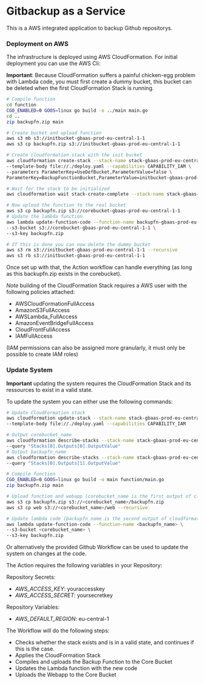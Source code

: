 # Gitbackup as a Service

This is a AWS integrated application to backup Github repositorys.



### Deployment on AWS

The infrastructure is deployed using AWS CloudFormation. For initial deployment you can use the AWS Cli:

**Important**: Because CloudFormation suffers a painful chicken-egg problem with Lambda code, you must first create a dummy bucket, this bucket can be deleted when the first CloudFormation Stack is running.

```bash
# Compile function
cd function
CGO_ENABLED=0 GOOS=linux go build -o ../main main.go
cd ..
zip backupfn.zip main

# Create bucket and upload function
aws s3 mb s3://initbucket-gbaas-prod-eu-central-1-1
aws s3 cp backupfn.zip s3://initbucket-gbaas-prod-eu-central-1-1

# Create cloudformation stack with the init bucket
aws cloudformation create-stack --stack-name stack-gbaas-prod-eu-central-1-1 \
--template-body file://./deploy.yaml --capabilities CAPABILITY_IAM \
--parameters ParameterKey=UseDefBucket,ParameterValue=false \
ParameterKey=BackupFunctionBucket,ParameterValue=initbucket-gbaas-prod-eu-central-1-1

# Wait for the stack to be initialized
aws cloudformation wait stack-create-complete --stack-name stack-gbaas-prod-eu-central-1-1 

# Now upload the function to the real bucket
aws s3 cp backupfn.zip s3://corebucket-gbaas-prod-eu-central-1-1
# Update the lambda function
aws lambda update-function-code --function-name backupfn-gbaas-prod-eu-central-1-1 \
--s3-bucket s3://corebucket-gbaas-prod-eu-central-1-1 \
--s3-key backupfn.zip

# If this is done you can now delete the dummy bucket
aws s3 rm s3://initbucket-gbaas-prod-eu-central-1-1 --recursive
aws s3 rb s3://initbucket-gbaas-prod-eu-central-1-1
```

Once set up with that, the Action workflow can handle everything (as long as this backupfn.zip exists in the corebucket).

*Note* building of the CloudFormation Stack requires a AWS user with the following policies attached:
- AWSCloudFormationFullAccess
- AmazonS3FullAccess
- AWSLambda_FullAccess
- AmazonEventBridgeFullAccess
- CloudFrontFullAccess
- IAMFullAccess

(IAM permissions can also be assigned more granularly, it must only be possible to create IAM roles)

### Update System

**Important** updating the system requires the CloudFormation Stack and its ressources to exist in a valid state.

To update the system you can either use the following commands:

```bash
# Update CloudFormation stack
aws cloudformation update-stack --stack-name stack-gbaas-prod-eu-central-1-1 \
--template-body file://./deploy.yaml --capabilities CAPABILITY_IAM

# Output corebucket_name
aws cloudformation describe-stacks --stack-name stack-gbaas-prod-eu-central-1-1 \
--query "Stacks[0].Outputs[0].OutputValue"
# Output backupfn_name
aws cloudformation describe-stacks --stack-name stack-gbaas-prod-eu-central-1-1 \
--query "Stacks[0].Outputs[1].OutputValue"

# Compile function
CGO_ENABLED=0 GOOS=linux go build -o main function/main.go
zip backupfn.zip main

# Upload function and webapp (corebucket_name is the first output of cloudformation)
aws s3 cp backupfn.zip s3://<corebucket_name>/backupfn.zip
aws s3 cp web s3://<corebucket_name>/web --recursive

# Update lambda code (backupfn_name is the second output of cloudformation)
aws lambda update-function-code --function-name <backupfn_name> \
--s3-bucket <corebucket_name> \
--s3-key backupfn.zip
```

Or alternatively the provided Github Workflow can be used to update the system on changes at the code.

The Action requires the following variables in your Repository:

Repository Secrets:
- *AWS_ACCESS_KEY*: youraccesskey
- *AWS_ACCESS_SECRET*: yoursecretkey

Repository Variables:
- *AWS_DEFAULT_REGION*: eu-central-1


The Workflow will do the following steps:
- Checks whether the stack exists and is in a valid state, and continues if this is the case.
- Applies the CloudFormation Stack
- Compiles and uploads the Backup Function to the Core Bucket
- Updates the Lambda function with the new code
- Uploads the Webapp to the Core Bucket
